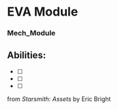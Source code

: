 # EVA Module
### Mech_Module


## Abilities:


- [ ] 

- [ ] 

- [ ] 



from *Starsmith: Assets* by Eric Bright